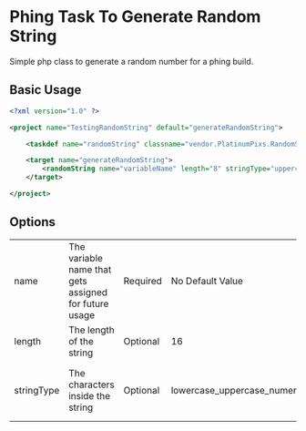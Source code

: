 # Phing Task To Generate Random String

Simple php class to generate a random number for a phing build.

## Basic Usage
```xml
<?xml version="1.0" ?>

<project name="TestingRandomString" default="generateRandomString">

    <taskdef name="randomString" classname="vendor.PlatinumPixs.RandomString.GenerateTask" />

    <target name="generateRandomString">
        <randomString name="variableName" length="8" stringType="uppercase_numeric" />
    </target>

</project>
```

## Options
<table>
    <tr>
        <td>name</td>
        <td>The variable name that gets assigned for future usage</td>
        <td>Required</td>
        <td>No Default Value</td>
        <td></td>
    </tr>
    <tr>
        <td>length</td>
        <td>The length of the string</td>
        <td>Optional</td>
        <td>16</td>
        <td></td>
    </tr>
    <tr>
        <td>stringType</td>
        <td>The characters inside the string</td>
        <td>Optional</td>
        <td>lowercase_uppercase_numeric</td>
        <td>
            - lowercase_upppercase
            - lowercase
            - uppercase
            - lowercase_uppercase_numeric
            - lowercase_numeric
            - uppercase_numeric
            - numeric
        </td>
    </tr>
</table>